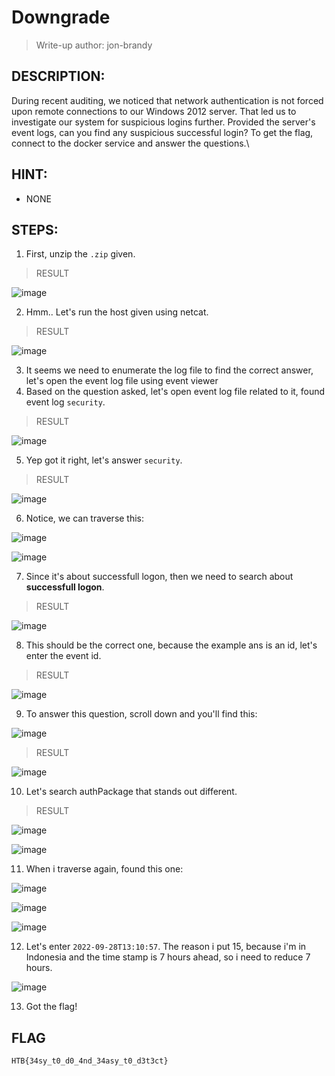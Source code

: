 # Downgrade
> Write-up author: jon-brandy
## DESCRIPTION:
During recent auditing, we noticed that network authentication is not forced upon remote connections to our Windows 2012 server. 
That led us to investigate our system for suspicious logins further. 
Provided the server's event logs, can you find any suspicious successful login? To get the flag, connect to the docker service and answer the questions.\
## HINT:
- NONE
## STEPS:
1. First, unzip the `.zip` given.

> RESULT

![image](https://user-images.githubusercontent.com/70703371/212055814-facb3757-c6f9-4a87-95e4-9e072d943ebf.png)


2. Hmm.. Let's run the host given using netcat.

> RESULT

![image](https://user-images.githubusercontent.com/70703371/212055984-6bc85c32-0896-4824-bb8f-dfe578f20f0b.png)


3. It seems we need to enumerate the log file to find the correct answer, let's open the event log file using event viewer
4. Based on the question asked, let's open event log file related to it, found event log `security`.

> RESULT

![image](https://user-images.githubusercontent.com/70703371/212056906-66b596d9-1f6a-479d-a3fc-90ed424da252.png)


5. Yep got it right, let's answer `security`.

> RESULT

![image](https://user-images.githubusercontent.com/70703371/212057062-4663cfaf-319c-4293-905b-b9752d15afab.png)


6. Notice, we can traverse this:

![image](https://user-images.githubusercontent.com/70703371/212057743-d9577352-448a-4adb-908a-5abe710d717f.png)

![image](https://user-images.githubusercontent.com/70703371/212058016-761330b8-e421-45d8-baa2-04f7a72fbc28.png)


7. Since it's about successfull logon, then we need to search about **successfull logon**.

> RESULT

![image](https://user-images.githubusercontent.com/70703371/212058262-5906a8df-dcbb-464f-893a-7b443d1fb214.png)


8. This should be the correct one, because the example ans is an id, let's enter the event id.

> RESULT

![image](https://user-images.githubusercontent.com/70703371/212058430-bb028a83-0cf0-41a7-8285-c9c63310b45d.png)


9. To answer this question, scroll down and you'll find this:

![image](https://user-images.githubusercontent.com/70703371/212062334-aeb28320-f68e-4e73-b4cc-a6cf0e90939c.png)


> RESULT

![image](https://user-images.githubusercontent.com/70703371/212062375-ae5925e4-f3ec-4082-bba3-215a314e8353.png)


10. Let's search authPackage that stands out different.

> RESULT

![image](https://user-images.githubusercontent.com/70703371/212062870-7ac0d514-9e0c-4224-9275-6834c08dfdf2.png)


![image](https://user-images.githubusercontent.com/70703371/212062915-8a42247c-8345-48a7-b221-40705f9f4bd4.png)


11. When i traverse again, found this one:

![image](https://user-images.githubusercontent.com/70703371/212064751-a5cfb728-e554-483d-840e-c82bb2fe220e.png)


![image](https://user-images.githubusercontent.com/70703371/212064814-1e46620d-1f0d-4c9d-8147-ec0c82991f5f.png)


![image](https://user-images.githubusercontent.com/70703371/212065020-5cff5216-5a6c-4dc8-b324-444bf7e786b4.png)


12. Let's enter `2022-09-28T13:10:57`. The reason i put 15, because i'm in Indonesia and the time stamp is 7 hours ahead, so i need to reduce 7 hours.

![image](https://user-images.githubusercontent.com/70703371/212065938-df70cbcb-e877-4677-9453-e1123804bb0a.png)


13. Got the flag!

## FLAG

```
HTB{34sy_t0_d0_4nd_34asy_t0_d3t3ct}
```

